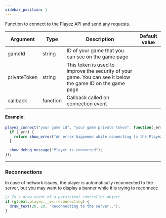 ```yaml
---
sidebar_position: 1
---
```


Function to connect to the Playez API and send any requests.



| Argument | Type | Description | Default value
| --- | --- | --- | --- |
| gameId | string | ID of your game that you can see on the game page |
| privateToken | string | This token is used to improve the security of your game. You can see it below the game ID on the game page
| callback | function | Callback called on connection event | 

#### Example:

```js
playez_connect("your game id", "your game private token", function(_err) {
  if (_err) {
    return show_error("An error happened while connecting to the Playez API");
  }

  show_debug_message("Player is connected");
});
```

---

### Reconnections

In case of network issues, the player is automatically reconnected to the server, but you may want to display a banner while it is trying to reconnect:

```js
// In a draw event of a persistent controller object
if (global.playez.__ws.reconnecting) {
  draw_text(20, 20, "Reconnecting to the server..");
}
```

